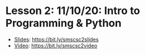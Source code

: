 # Lesson 2: 11/10/20: Intro to Programming & Python 
* [Slides](https://bit.ly/smscsc2slides): https://bit.ly/smscsc2slides  
* [Video](https://bit.ly/smscsc2video):  https://bit.ly/smscsc2video